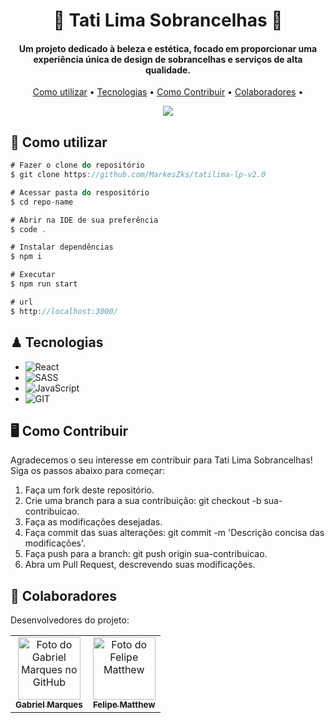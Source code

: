 <h1 align="center">
 👑 Tati Lima Sobrancelhas 👑
  <br>
</h1>

<h4 align="center">Um projeto dedicado à beleza e estética, focado em proporcionar uma experiência única de design de sobrancelhas e serviços de alta qualidade.</h4>

<p align="center">
  <a href="#como-utilizar">Como utilizar</a> •
  <a href="#tecnologias">Tecnologias</a> •
  <a href="#contribuir">Como Contribuir</a> •
  <a href="#colaboradores">Colaboradores</a> •
</p>

<div style="display: flex; justify-content: center; align-items: center;">

<img src="https://media.discordapp.net/attachments/991496734125604915/1197684985159757864/Screenshot_2024-01-18_203159.png?ex=65bc2a10&is=65a9b510&hm=1a80150ecf30aee4ebe0f75a424173d4b22cd82e4dad6818accb5168a48ed036&=&format=webp&quality=lossless&width=1100&height=668">
</div>

## **🦄** Como utilizar <a id="como-utilizar"></a>

```js
# Fazer o clone do repositório
$ git clone https://github.com/MarkesZks/tatilima-lp-v2.0

# Acessar pasta do respositório
$ cd repo-name

# Abrir na IDE de sua preferência
$ code .

# Instalar dependências
$ npm i

# Executar 
$ npm run start

# url
$ http://localhost:3000/
```


## ♟ Tecnologias <a id="tecnologias"></a>

* ![React](https://img.shields.io/badge/react-%2320232a.svg?style=for-the-badge&logo=react&logoColor=%2361DAFB)
* ![SASS](https://img.shields.io/badge/SASS-hotpink.svg?style=for-the-badge&logo=SASS&logoColor=white)
* ![JavaScript](https://img.shields.io/badge/javascript-%23323330.svg?style=for-the-badge&logo=javascript&logoColor=%23F7DF1E)
* ![GIT](https://img.shields.io/badge/Git-E34F26?style=for-the-badge&logo=git&logoColor=white)

## 🖥 Como Contribuir  <a id="contribuir"></a>
Agradecemos o seu interesse em contribuir para Tati Lima Sobrancelhas! Siga os passos abaixo para começar:

1. Faça um fork deste repositório.
2. Crie uma branch para a sua contribuição: git checkout -b sua-contribuicao.
3. Faça as modificações desejadas.
4. Faça commit das suas alterações: git commit -m 'Descrição concisa das modificações'.
5. Faça push para a branch: git push origin sua-contribuicao.
6. Abra um Pull Request, descrevendo suas modificações.

## 🤝 Colaboradores  <a id="colaboradores"></a>

Desenvolvedores do projeto:

<table>
  <tr>
    <td align="center">
      <a href="https://github.com/MarkesZks">
        <img src="https://avatars.githubusercontent.com/u/90846108?v=4" width="100px;" alt="Foto do Gabriel Marques no GitHub"/><br>
        <sub>
          <b>Gabriel Marques</b>
        </sub>
      </a>
    </td>
    <td align="center">
      <a href="https://github.com/FelipeMatthew">
        <img src="https://avatars.githubusercontent.com/u/102431464?v=4" width="100px;" alt="Foto do Felipe Matthew "/><br>
        <sub>
          <b>Felipe Matthew</b>
        </sub>
      </a>
    </td>
  </tr>
</table>
